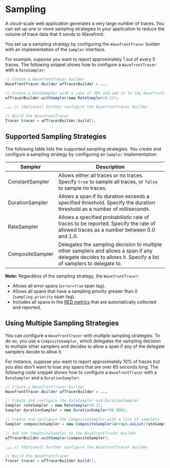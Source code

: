 # Sampling

A cloud-scale web application generates a very large number of traces. You can set up one or more sampling strategies in your application to reduce the volume of trace data that it sends to Wavefront.

You set up a sampling strategy by configuring the `WavefrontTracer` builder with an implementation of the `Sampler` interface.

For example, suppose you want to report approximately 1 out of every 5 traces. The following snippet shows how to configure a `WavefrontTracer` with a `RateSampler`:

```java
// Create a WavefrontTracer builder
WavefrontTracer.Builder wfTracerBuilder = ...  

// Create a RateSampler with a rate of 20% and add it to the WavefrontTracer builder
wfTracerBuilder.withSampler(new RateSampler(0.2));

... // (Optional) Further configure the WavefrontTracer builder

// Build the WavefrontTracer
Tracer tracer = wfTracerBuilder.build();
```
## Supported Sampling Strategies

The following table lists the supported sampling strategies. You create and configure a sampling strategy by configuring an `Sampler` implementation:

| Sampler              | Description                            |
| --------------------- | -------------------------------------- |
| ConstantSampler       | Allows either all traces or no traces. Specify `true` to sample all traces, or `false` to sample no traces. |
| DurationSampler       | Allows a span if its duration exceeds a specified threshold. Specify the duration threshold as a number of milliseconds. |
| RateSampler           | Allows a specified probabilistic rate of traces to be reported. Specify the rate of allowed traces as a number between 0.0 and 1.0. |
| CompositeSampler      | Delegates the sampling decision to multiple other samplers and allows a span if any delegate decides to allows it. Specify a list of samplers to delegate to. |


**Note:** Regardless of the sampling strategy, the `WavefrontTracer`: 
* Allows all error spans (`error=true` span tag).
* Allows all spans that have a sampling priority greater than 0 (`sampling.priority` span tag).
* Includes all spans in the [RED metrics](https://github.com/wavefrontHQ/wavefront-opentracing-sdk-java/blob/master/README.md#red-metrics) that are automatically collected and reported.




## Using Multiple Sampling Strategies

You can configure a `WavefrontTracer` with multiple sampling strategies. To do so, you use a `CompositeSampler`, which delegates the sampling decision to multiple other samplers and decides to allow a span if any of the delegate samplers decide to allow it. 

For instance, suppose you want to report approximately 10% of traces but you also don't want to lose any spans that are over 60 seconds long. The following code snippet shows how to configure a `WavefrontTracer` with a `RateSampler` and a `DurationSampler`:


```java
// Create a WavefrontTracer builder
WavefrontTracer.Builder wfTracerBuilder = ...  

// Create and configure the RateSampler and DurationSampler
Sampler rateSampler = new RateSampler(0.1);
Sampler durationSampler = new DurationSampler(60_000);

// Create and configure the CompositeSampler with a list of samplers
Sampler compositeSampler = new CompositeSampler(Arrays.asList(rateSampler, durationSampler));

// Add the CompositeSampler to the WavefrontTracer builder
wfTracerBuilder.withSampler(compositeSampler);

... // (Optional) Further configure the WavefrontTracer builder

// Build the WavefrontTracer
Tracer tracer = wfTracerBuilder.build();
```
